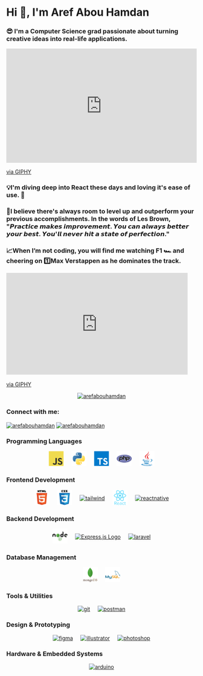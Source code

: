 <h1 align="left">Hi 👋, I'm Aref Abou Hamdan</h1>
<h3 align="left">😎 I'm a Computer Science grad passionate about turning creative ideas into real-life applications.</h3>
<div style="width:100%;height:0;padding-bottom:60%;position:relative;"><iframe src="https://giphy.com/embed/Ws6T5PN7wHv3cY8xy8" width="100%" height="100%" style="position:absolute" frameBorder="0" class="giphy-embed" allowFullScreen></iframe></div><p><a href="https://giphy.com/gifs/nounish-dao-nouns-noggles-Ws6T5PN7wHv3cY8xy8">via GIPHY</a></p>
<h3 align="left">💡I'm diving deep into React these days and loving it's ease of use. 🚀</h3>
<h3 align="left">🎯I believe there's always room to level up and outperform your previous accomplishments. In the words of Les Brown, "𝙋𝙧𝙖𝙘𝙩𝙞𝙘𝙚 𝙢𝙖𝙠𝙚𝙨 𝙞𝙢𝙥𝙧𝙤𝙫𝙚𝙢𝙚𝙣𝙩. 𝙔𝙤𝙪 𝙘𝙖𝙣 𝙖𝙡𝙬𝙖𝙮𝙨 𝙗𝙚𝙩𝙩𝙚𝙧 𝙮𝙤𝙪𝙧 𝙗𝙚𝙨𝙩. 𝙔𝙤𝙪'𝙡𝙡 𝙣𝙚𝙫𝙚𝙧 𝙝𝙞𝙩 𝙖 𝙨𝙩𝙖𝙩𝙚 𝙤𝙛 𝙥𝙚𝙧𝙛𝙚𝙘𝙩𝙞𝙤𝙣." </h3>
<h3 align="left">📈When I’m not coding, you will find me watching F1 🏎️ and cheering on 1️⃣Max Verstappen as he dominates the track.</h3>
<iframe src="https://giphy.com/embed/ozoPcVTVEJazsfX5rL" width="480" height="269" style="" frameBorder="0" class="giphy-embed" allowFullScreen></iframe><p><a href="https://giphy.com/gifs/redbullracing-f1-red-bull-racing-ozoPcVTVEJazsfX5rL">via GIPHY</a></p>

<div style="display: flex; justify-content: center;"> <a href="https://github.com/ryo-ma/github-profile-trophy"><img src="https://github-profile-trophy.vercel.app/?username=ArefAH&theme=onedark&rank=-C,-?" alt="arefabouhamdan" /></a> </div>

<h3 align="left">Connect with me:</h3>
<p align="left">
<a href="https://linkedin.com/in/arefabouhamdan" target="blank"><img align="center" src="https://raw.githubusercontent.com/rahuldkjain/github-profile-readme-generator/master/src/images/icons/Social/linked-in-alt.svg" alt="arefabouhamdan" height="30" width="40" /></a>
<a href="https://instagram.com/arefabouhamdan" target="blank"><img align="center" src="https://raw.githubusercontent.com/rahuldkjain/github-profile-readme-generator/master/src/images/icons/Social/instagram.svg" alt="arefabouhamdan" height="30" width="40" /></a>
</p>

<h3>Programming Languages</h3>
<p style="display: flex; justify-content: center; align-items: center; gap: 20px; flex-wrap: wrap;">
  <span style="display: flex; flex-direction: column; align-items: center; text-align: center;">
    <a href="https://developer.mozilla.org/en-US/docs/Web/JavaScript" target="_blank">
      <img src="https://raw.githubusercontent.com/devicons/devicon/master/icons/javascript/javascript-original.svg" alt="javascript" width="40" height="40"/>
    </a>
  </span>
  <span style="display: flex; flex-direction: column; align-items: center; text-align: center;">
    <a href="https://www.python.org/doc/" target="_blank">
      <img src="https://raw.githubusercontent.com/devicons/devicon/master/icons/python/python-original.svg" alt="python" width="40" height="40"/>
    </a>
  </span>
  <span style="display: flex; flex-direction: column; align-items: center; text-align: center;">
    <a href="https://www.typescriptlang.org/docs/" target="_blank">
      <img src="https://raw.githubusercontent.com/devicons/devicon/master/icons/typescript/typescript-original.svg" alt="typescript" width="40" height="40"/>
    </a>
  </span>
  <span style="display: flex; flex-direction: column; align-items: center; text-align: center;">
    <a href="https://www.php.net/docs.php" target="_blank">
      <img src="https://raw.githubusercontent.com/devicons/devicon/master/icons/php/php-original.svg" alt="php" width="40" height="40"/>
    </a>
  </span>
  <span style="display: flex; flex-direction: column; align-items: center; text-align: center;">
    <a href="https://docs.oracle.com/en/java/" target="_blank">
      <img src="https://raw.githubusercontent.com/devicons/devicon/master/icons/java/java-original.svg" alt="java" width="40" height="40"/>
    </a>
  </span>
</p>

<h3>Frontend Development</h3>
<p style="display: flex; justify-content: center; align-items: center; gap: 20px; flex-wrap: wrap;">
  <span style="display: flex; flex-direction: column; align-items: center; text-align: center;">
    <a href="https://developer.mozilla.org/en-US/docs/Web/HTML" target="_blank">
      <img src="https://raw.githubusercontent.com/devicons/devicon/master/icons/html5/html5-original-wordmark.svg" alt="html5" width="40" height="40"/>
    </a>
  </span>
  <span style="display: flex; flex-direction: column; align-items: center; text-align: center;">
    <a href="https://developer.mozilla.org/en-US/docs/Web/CSS" target="_blank">
      <img src="https://raw.githubusercontent.com/devicons/devicon/master/icons/css3/css3-original-wordmark.svg" alt="css3" width="40" height="40"/>
    </a>
  </span>
  <span style="display: flex; flex-direction: column; align-items: center; text-align: center;">
    <a href="https://tailwindcss.com/docs" target="_blank">
      <img src="https://www.vectorlogo.zone/logos/tailwindcss/tailwindcss-icon.svg" alt="tailwind" width="40" height="40"/>
    </a>
  </span>
  <span style="display: flex; flex-direction: column; align-items: center; text-align: center;">
    <a href="https://react.dev/docs/getting-started.html" target="_blank">
      <img src="https://raw.githubusercontent.com/devicons/devicon/master/icons/react/react-original-wordmark.svg" alt="react" width="40" height="40"/>
    </a>
  </span>
  <span style="display: flex; flex-direction: column; align-items: center; text-align: center;">
    <a href="https://reactnative.dev/docs/getting-started" target="_blank">
      <img src="https://reactnative.dev/img/header_logo.svg" alt="reactnative" width="40" height="40"/>
    </a>
  </span>
</p>

<h3>Backend Development</h3>
<p style="display: flex; justify-content: center; align-items: center; gap: 20px; flex-wrap: wrap;">
  <span style="display: flex; flex-direction: column; align-items: center; text-align: center;">
    <a href="https://nodejs.org/en/docs/" target="_blank">
      <img src="https://raw.githubusercontent.com/devicons/devicon/master/icons/nodejs/nodejs-original-wordmark.svg" alt="nodejs" width="40" height="40"/>
    </a>
  </span>
  <span style="display: flex; flex-direction: column; align-items: center; text-align: center;">
    <a href="https://expressjs.com/" target="_blank">
      <img src="https://vectorified.com/images/express-js-icon-20.png" alt="Express.js Logo" width="40" height="40"/>
    </a>
  </span>
  <span style="display: flex; flex-direction: column; align-items: center; text-align: center;">
    <a href="https://laravel.com/docs" target="_blank">
      <img src="https://laravel.com/img/logomark.min.svg" alt="laravel" width="40" height="40"/>
    </a>
  </span>
</p>

<h3>Database Management</h3>
<p style="display: flex; justify-content: center; align-items: center; gap: 20px; flex-wrap: wrap;">
  <span style="display: flex; flex-direction: column; align-items: center; text-align: center;">
    <a href="https://www.mongodb.com/docs/" target="_blank">
      <img src="https://raw.githubusercontent.com/devicons/devicon/master/icons/mongodb/mongodb-original-wordmark.svg" alt="mongodb" width="40" height="40"/>
    </a>
  </span>
  <span style="display: flex; flex-direction: column; align-items: center; text-align: center;">
    <a href="https://dev.mysql.com/doc/" target="_blank">
      <img src="https://raw.githubusercontent.com/devicons/devicon/master/icons/mysql/mysql-original-wordmark.svg" alt="mysql" width="40" height="40"/>
    </a>
  </span>
</p>

<h3>Tools & Utilities</h3>
<p style="display: flex; justify-content: center; align-items: center; gap: 20px; flex-wrap: wrap;">
  <span style="display: flex; flex-direction: column; align-items: center; text-align: center;">
    <a href="https://git-scm.com/doc" target="_blank">
      <img src="https://git-scm.com/images/logos/downloads/Git-Icon-1788C.png" alt="git" width="40" height="40"/>
    </a>
  </span>
  <span style="display: flex; flex-direction: column; align-items: center; text-align: center;">
    <a href="https://learning.postman.com/docs/getting-started/introduction/" target="_blank">
      <img src="https://www.vectorlogo.zone/logos/getpostman/getpostman-icon.svg" alt="postman" width="40" height="40"/>
    </a>
  </span>
</p>

<h3>Design & Prototyping</h3>
<p style="display: flex; justify-content: center; align-items: center; gap: 20px; flex-wrap: wrap;">
  <span style="display: flex; flex-direction: column; align-items: center; text-align: center;">
    <a href="https://www.figma.com/resources/learn/" target="_blank">
      <img src="https://www.vectorlogo.zone/logos/figma/figma-icon.svg" alt="figma" width="40" height="40"/>
    </a>
  </span>
  <span style="display: flex; flex-direction: column; align-items: center; text-align: center;">
    <a href="https://helpx.adobe.com/illustrator/user-guide.html" target="_blank">
      <img src="https://www.vectorlogo.zone/logos/adobe_illustrator/adobe_illustrator-icon.svg" alt="illustrator" width="40" height="40"/>
    </a>
  </span>
  <span style="display: flex; flex-direction: column; align-items: center; text-align: center;">
    <a href="https://helpx.adobe.com/photoshop/user-guide.html" target="_blank">
      <img src="https://logodownload.org/wp-content/uploads/2019/10/adobe-photoshop-logo-0.png" alt="photoshop" width="40" height="40"/>
    </a>
  </span>
</p>

<h3>Hardware & Embedded Systems</h3>
<p style="display: flex; justify-content: center; align-items: center; gap: 20px; flex-wrap: wrap;">
  <span style="display: flex; flex-direction: column; align-items: center; text-align: center;">
    <a href="https://www.arduino.cc/reference/en/" target="_blank">
      <img src="https://cdn.worldvectorlogo.com/logos/arduino-1.svg" alt="arduino" width="40" height="40"/>
    </a>
  </span>
</p>
